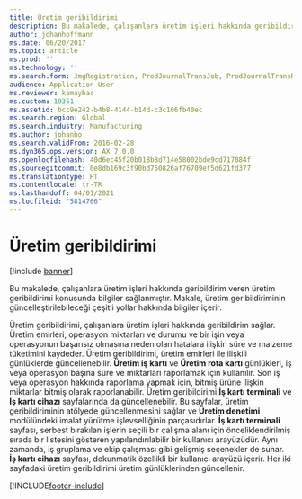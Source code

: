 ```yaml
---
title: Üretim geribildirimi
description: Bu makalede, çalışanlara üretim işleri hakkında geribildirim veren üretim geribildirimi konusunda bilgiler sağlanmıştır. Makale, üretim geribildiriminin güncelleştirilebileceği çeşitli yollar hakkında bilgiler içerir.
author: johanhoffmann
ms.date: 06/20/2017
ms.topic: article
ms.prod: ''
ms.technology: ''
ms.search.form: JmgRegistration, ProdJournalTransJob, ProdJournalTransRoute, ProdParmReportFinished
audience: Application User
ms.reviewer: kamaybac
ms.custom: 19351
ms.assetid: bcc9e242-b4b8-4144-b14d-c3c106fb40ec
ms.search.region: Global
ms.search.industry: Manufacturing
ms.author: johanho
ms.search.validFrom: 2016-02-28
ms.dyn365.ops.version: AX 7.0.0
ms.openlocfilehash: 40d6ec45f20b018b8d714e58002bde9cd717884f
ms.sourcegitcommit: 0e8db169c3f90bd750826af76709ef5d621fd377
ms.translationtype: HT
ms.contentlocale: tr-TR
ms.lasthandoff: 04/01/2021
ms.locfileid: "5814766"
---
```

# <a name="production-feedback"></a>Üretim geribildirimi

[!include [banner](../includes/banner.md)]

Bu makalede, çalışanlara üretim işleri hakkında geribildirim veren üretim geribildirimi konusunda bilgiler sağlanmıştır. Makale, üretim geribildiriminin güncelleştirilebileceği çeşitli yollar hakkında bilgiler içerir.

Üretim geribildirimi, çalışanlara üretim işleri hakkında geribildirim sağlar. Üretim emirleri, operasyon miktarları ve durumu ve bir işin veya operasyonun başarısız olmasına neden olan hatalara ilişkin süre ve malzeme tüketimini kaydeder. Üretim geribildirimi, üretim emirleri ile ilişkili günlüklerde güncellenebilir. **Üretim iş kartı** ve **Üretim rota kartı** günlükleri, iş veya operasyon başına süre ve miktarları raporlamak için kullanılır. Son iş veya operasyon hakkında raporlama yapmak için, bitmiş ürüne ilişkin miktarlar bitmiş olarak raporlanabilir. Üretim geribildirimi **İş kartı terminali** ve **İş kartı cihazı** sayfalarında da güncellenebilir. Bu sayfalar, üretim geribildiriminin atölyede güncellenmesini sağlar ve **Üretim denetimi** modülündeki imalat yürütme işlevselliğinin parçasıdırlar. **İş kartı terminali** sayfası, serbest bırakılan işlerin seçili bir çalışma alanı için önceliklendirilmiş sırada bir listesini gösteren yapılandırılabilir bir kullanıcı arayüzüdür. Aynı zamanda, iş gruplama ve ekip çalışması gibi gelişmiş seçenekler de sunar. **İş kartı cihazı** sayfası, dokunmatik özellikli bir kullanıcı arayüzü içerir. Her iki sayfadaki üretim geribildirimi üretim günlüklerinden güncellenir.





[!INCLUDE[footer-include](../../includes/footer-banner.md)]